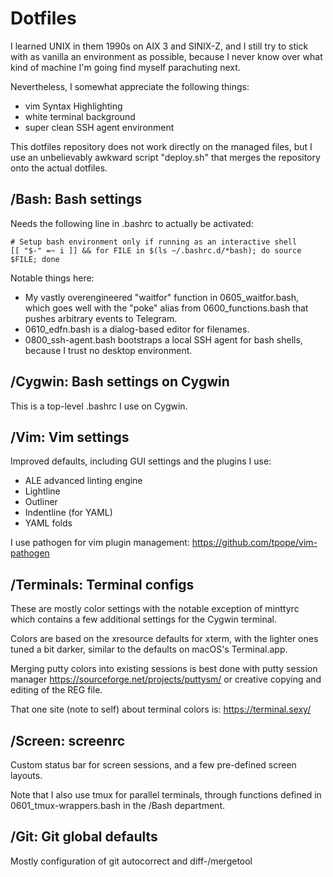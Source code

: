 # Dotfiles

I learned UNIX in them 1990s on AIX 3 and SINIX-Z, and I still try to stick
with as vanilla an environment as possible, because I never know over what
kind of machine I'm going find myself parachuting next.

Nevertheless, I somewhat appreciate the following things:

* vim Syntax Highlighting
* white terminal background
* super clean SSH agent environment

This dotfiles repository does not work directly on the managed files, but I
use an unbelievably awkward script "deploy.sh" that merges the repository
onto the actual dotfiles.

## /Bash: Bash settings

Needs the following line in .bashrc to actually be activated:

```
# Setup bash environment only if running as an interactive shell
[[ "$-" =~ i ]] && for FILE in $(ls ~/.bashrc.d/*bash); do source $FILE; done
```

Notable things here:

* My vastly overengineered "waitfor" function in 0605_waitfor.bash, which goes
  well with the "poke" alias from 0600_functions.bash that pushes arbitrary
  events to Telegram.
* 0610_edfn.bash is a dialog-based editor for filenames.
* 0800_ssh-agent.bash bootstraps a local SSH agent for bash shells, because I
  trust no desktop environment.

## /Cygwin: Bash settings on Cygwin

This is a top-level .bashrc I use on Cygwin.

## /Vim: Vim settings

Improved defaults, including GUI settings and the plugins I use:

* ALE advanced linting engine
* Lightline
* Outliner
* Indentline (for YAML)
* YAML folds

I use pathogen for vim plugin management: https://github.com/tpope/vim-pathogen

## /Terminals: Terminal configs

These are mostly color settings with the notable exception of minttyrc which
contains a few additional settings for the Cygwin terminal.

Colors are based on the xresource defaults for xterm, with the lighter ones
tuned a bit darker, similar to the defaults on macOS's Terminal.app.

Merging putty colors into existing sessions is best done with putty session
manager https://sourceforge.net/projects/puttysm/ or creative copying and
editing of the REG file.

That one site (note to self) about terminal colors is: https://terminal.sexy/

## /Screen: screenrc

Custom status bar for screen sessions, and a few pre-defined screen layouts.

Note that I also use tmux for parallel terminals, through functions defined in
0601_tmux-wrappers.bash in the /Bash department.

## /Git: Git global defaults

Mostly configuration of git autocorrect and diff-/mergetool

[modeline]: # " vim: set fenc=utf-8 textwidth=78 formatoptions=tn: "
